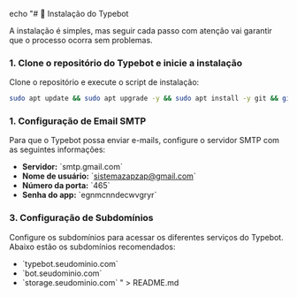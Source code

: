 echo "# 💽 Instalação do Typebot

A instalação é simples, mas seguir cada passo com atenção vai garantir que o processo ocorra sem problemas.


### 1. Clone o repositório do Typebot e inicie a instalação

Clone o repositório e execute o script de instalação:

```bash
sudo apt update && sudo apt upgrade -y && sudo apt install -y git && git clone https://github.com/anozapvirus/Typebot.git && cd /root/Typebot && chmod +x typebot.sh && ./typebot.sh

```


### 1. Configuração de Email SMTP

Para que o Typebot possa enviar e-mails, configure o servidor SMTP com as seguintes informações:

- **Servidor:** \`smtp.gmail.com\`
- **Nome de usuário:** \`sistemazapzap@gmail.com\`
- **Número da porta:** \`465\`
- **Senha do app:** \`egnmcnndecwvgryr\`

### 3. Configuração de Subdomínios

Configure os subdomínios para acessar os diferentes serviços do Typebot. Abaixo estão os subdomínios recomendados:

- \`typebot.seudominio.com\`
- \`bot.seudominio.com\`
- \`storage.seudominio.com\`
" > README.md
